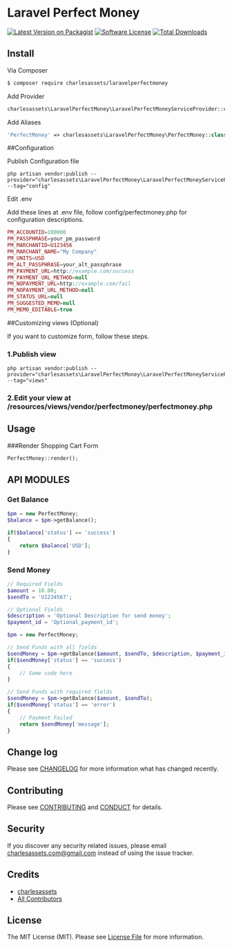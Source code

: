 # Laravel Perfect Money

[![Latest Version on Packagist][ico-version]][link-packagist]
[![Software License][ico-license]](LICENSE.md)
[![Total Downloads][ico-downloads]][link-downloads]

## Install

Via Composer

``` bash
$ composer require charlesassets/laravelperfectmoney
```

Add Provider

``` php
charlesassets\LaravelPerfectMoney\LaravelPerfectMoneyServiceProvider::class,
```

Add Aliases

``` php
'PerfectMoney' => charlesassets\LaravelPerfectMoney\PerfectMoney::class,
```

##Configuration

Publish Configuration file
```
php artisan vendor:publish --provider="charlesassets\LaravelPerfectMoney\LaravelPerfectMoneyServiceProvider" --tag="config"
```

Edit .env

Add these lines at .env file, follow config/perfectmoney.php for configuration descriptions.
``` php
PM_ACCOUNTID=100000
PM_PASSPHRASE=your_pm_password
PM_MARCHANTID=U123456
PM_MARCHANT_NAME="My Company"
PM_UNITS=USD
PM_ALT_PASSPHRASE=your_alt_passphrase
PM_PAYMENT_URL=http://example.com/success
PM_PAYMENT_URL_METHOD=null
PM_NOPAYMENT_URL=http://example.com/fail
PM_NOPAYMENT_URL_METHOD=null
PM_STATUS_URL=null
PM_SUGGESTED_MEMO=null
PM_MEMO_EDITABLE=true
```

##Customizing views (Optional)

If you want to customize form, follow these steps.

### 1.Publish view
```
php artisan vendor:publish --provider="charlesassets\LaravelPerfectMoney\LaravelPerfectMoneyServiceProvider" --tag="views"
```
### 2.Edit your view at /resources/views/vendor/perfectmoney/perfectmoney.php

## Usage

###Render Shopping Cart Form

``` php
PerfectMoney::render();
```

## API MODULES
### Get Balance
``` php
$pm = new PerfectMoney;
$balance = $pm->getBalance();

if($balance['status'] == 'success')
{
	return $balance['USD'];
}
```

### Send Money
``` php
// Required Fields
$amount = 10.00;
$sendTo = 'U1234567';

// Optional Fields
$description = 'Optional Description for send money';
$payment_id = 'Optional_payment_id';

$pm = new PerfectMoney;

// Send Funds with all fields
$sendMoney = $pm->getBalance($amount, $sendTo, $description, $payment_id);
if($sendMoney['status'] == 'success')
{
	// Some code here
}

// Send Funds with required fields
$sendMoney = $pm->getBalance($amount, $sendTo);
if($sendMoney['status'] == 'error')
{
	// Payment Failed
	return $sendMoney['message'];
}
```

## Change log

Please see [CHANGELOG](CHANGELOG.md) for more information what has changed recently.

## Contributing

Please see [CONTRIBUTING](CONTRIBUTING.md) and [CONDUCT](CONDUCT.md) for details.

## Security

If you discover any security related issues, please email charlesassets.com@gmail.com instead of using the issue tracker.

## Credits

- [charlesassets][link-author]
- [All Contributors][link-contributors]

## License

The MIT License (MIT). Please see [License File](LICENSE.md) for more information.

[ico-version]: https://img.shields.io/packagist/v/charlesassets/laravel-perfectmoney.svg?style=flat-square
[ico-license]: https://img.shields.io/badge/license-MIT-brightgreen.svg?style=flat-square
[ico-downloads]: https://img.shields.io/packagist/dt/charlesassets/laravel-perfectmoney.svg?style=flat-square

[link-packagist]: https://packagist.org/packages/charlesassets/laravel-perfectmoney
[link-downloads]: https://packagist.org/packages/charlesassets/laravel-perfectmoney
[link-author]: https://github.com/charlesassets
[link-contributors]: ../../contributors
